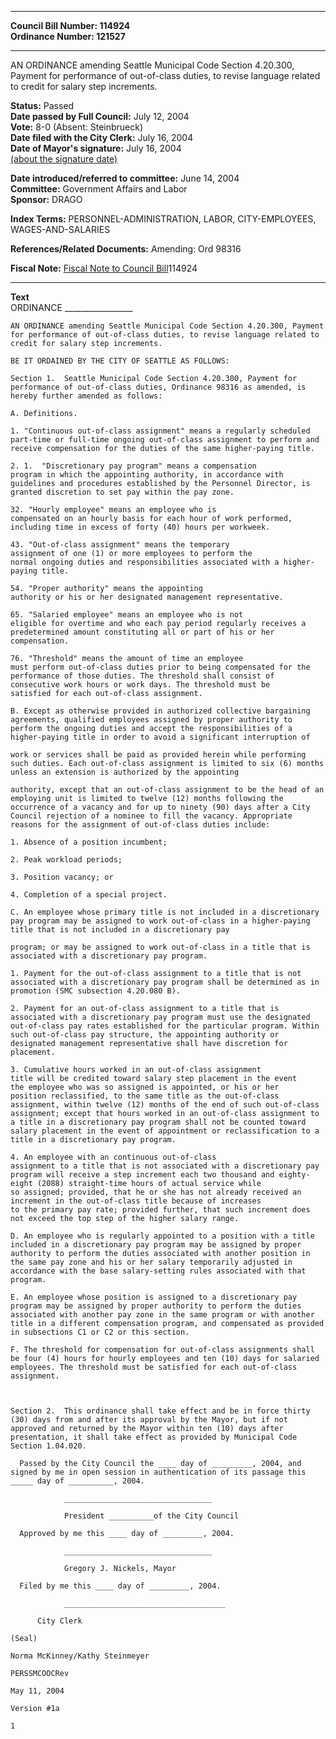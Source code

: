 * * * * *  
  
**Council Bill Number: [](#h0)[](#h2)114924**   
**Ordinance Number: 121527**  
  
* * * * *  
  
AN ORDINANCE amending Seattle Municipal Code Section 4.20.300, Payment for performance of out-of-class duties, to revise language related to credit for salary step increments.  
  
**Status:** Passed   
**Date passed by Full Council:** July 12, 2004   
**Vote:** 8-0 (Absent: Steinbrueck)   
**Date filed with the City Clerk:** July 16, 2004   
**Date of Mayor's signature:** July 16, 2004   
[(about the signature date)](/~public/approvaldate.htm)   
  
  
**Date introduced/referred to committee:** June 14, 2004   
**Committee:** Government Affairs and Labor   
**Sponsor:** DRAGO   
  
**Index Terms:** PERSONNEL-ADMINISTRATION, LABOR, CITY-EMPLOYEES, WAGES-AND-SALARIES  
  
**References/Related Documents:** Amending: Ord 98316  
  
**Fiscal Note:** [Fiscal Note to Council Bill](http://clerk.seattle.gov/~public/fnote/114924.htm)[](#h1)[](#h3)114924  
  
* * * * *  
  
**Text**  
    ORDINANCE _________________  
  
    AN ORDINANCE amending Seattle Municipal Code Section 4.20.300, Payment  
    for performance of out-of-class duties, to revise language related to  
    credit for salary step increments.  
  
    BE IT ORDAINED BY THE CITY OF SEATTLE AS FOLLOWS:  
  
    Section 1.  Seattle Municipal Code Section 4.20.300, Payment for  
    performance of out-of-class duties, Ordinance 98316 as amended, is  
    hereby further amended as follows:  
  
    A. Definitions.  
  
    1. "Continuous out-of-class assignment" means a regularly scheduled  
    part-time or full-time ongoing out-of-class assignment to perform and  
    receive compensation for the duties of the same higher-paying title.  
  
    2. 1.  "Discretionary pay program" means a compensation  
    program in which the appointing authority, in accordance with  
    guidelines and procedures established by the Personnel Director, is  
    granted discretion to set pay within the pay zone.  
  
    32. "Hourly employee" means an employee who is  
    compensated on an hourly basis for each hour of work performed,  
    including time in excess of forty (40) hours per workweek.  
  
    43. "Out-of-class assignment" means the temporary  
    assignment of one (1) or more employees to perform the  
    normal ongoing duties and responsibilities associated with a higher-  
    paying title.  
  
    54. "Proper authority" means the appointing  
    authority or his or her designated management representative.  
  
    65. "Salaried employee" means an employee who is not  
    eligible for overtime and who each pay period regularly receives a  
    predetermined amount constituting all or part of his or her  
    compensation.  
  
    76. "Threshold" means the amount of time an employee  
    must perform out-of-class duties prior to being compensated for the  
    performance of those duties. The threshold shall consist of  
    consecutive work hours or work days. The threshold must be  
    satisfied for each out-of-class assignment.  
  
    B. Except as otherwise provided in authorized collective bargaining  
    agreements, qualified employees assigned by proper authority to  
    perform the ongoing duties and accept the responsibilities of a  
    higher-paying title in order to avoid a significant interruption of  
  
    work or services shall be paid as provided herein while performing  
    such duties. Each out-of-class assignment is limited to six (6) months  
    unless an extension is authorized by the appointing  
  
    authority, except that an out-of-class assignment to be the head of an  
    employing unit is limited to twelve (12) months following the  
    occurrence of a vacancy and for up to ninety (90) days after a City  
    Council rejection of a nominee to fill the vacancy. Appropriate  
    reasons for the assignment of out-of-class duties include:  
  
    1. Absence of a position incumbent;  
  
    2. Peak workload periods;  
  
    3. Position vacancy; or  
  
    4. Completion of a special project.  
  
    C. An employee whose primary title is not included in a discretionary  
    pay program may be assigned to work out-of-class in a higher-paying  
    title that is not included in a discretionary pay  
  
    program; or may be assigned to work out-of-class in a title that is  
    associated with a discretionary pay program.  
  
    1. Payment for the out-of-class assignment to a title that is not  
    associated with a discretionary pay program shall be determined as in  
    promotion (SMC subsection 4.20.080 B).  
  
    2. Payment for an out-of-class assignment to a title that is  
    associated with a discretionary pay program must use the designated  
    out-of-class pay rates established for the particular program. Within  
    such out-of-class pay structure, the appointing authority or  
    designated management representative shall have discretion for  
    placement.  
  
    3. Cumulative hours worked in an out-of-class assignment  
    title will be credited toward salary step placement in the event  
    the employee who was so assigned is appointed, or his or her  
    position reclassified, to the same title as the out-of-class  
    assignment, within twelve (12) months of the end of such out-of-class  
    assignment; except that hours worked in an out-of-class assignment to  
    a title in a discretionary pay program shall not be counted toward  
    salary placement in the event of appointment or reclassification to a  
    title in a discretionary pay program.  
  
    4. An employee with an continuous out-of-class  
    assignment to a title that is not associated with a discretionary pay  
    program will receive a step increment each two thousand and eighty-  
    eight (2088) straight-time hours of actual service while  
    so assigned; provided, that he or she has not already received an  
    increment in the out-of-class title because of increases  
    to the primary pay rate; provided further, that such increment does  
    not exceed the top step of the higher salary range.  
  
    D. An employee who is regularly appointed to a position with a title  
    included in a discretionary pay program may be assigned by proper  
    authority to perform the duties associated with another position in  
    the same pay zone and his or her salary temporarily adjusted in  
    accordance with the base salary-setting rules associated with that  
    program.  
  
    E. An employee whose position is assigned to a discretionary pay  
    program may be assigned by proper authority to perform the duties  
    associated with another pay zone in the same program or with another  
    title in a different compensation program, and compensated as provided  
    in subsections C1 or C2 or this section.  
  
    F. The threshold for compensation for out-of-class assignments shall  
    be four (4) hours for hourly employees and ten (10) days for salaried  
    employees. The threshold must be satisfied for each out-of-class  
    assignment.  
  
  
  
    Section 2.  This ordinance shall take effect and be in force thirty  
    (30) days from and after its approval by the Mayor, but if not  
    approved and returned by the Mayor within ten (10) days after  
    presentation, it shall take effect as provided by Municipal Code  
    Section 1.04.020.  
  
      Passed by the City Council the ____ day of _________, 2004, and  
    signed by me in open session in authentication of its passage this  
    _____ day of __________, 2004.  
  
                _________________________________  
  
                President __________of the City Council  
  
      Approved by me this ____ day of _________, 2004.  
  
                _________________________________  
  
                Gregory J. Nickels, Mayor  
  
      Filed by me this ____ day of _________, 2004.  
  
                ____________________________________  
  
          City Clerk  
  
    (Seal)  
  
    Norma McKinney/Kathy Steinmeyer  
  
    PERSSMCOOCRev  
  
    May 11, 2004  
  
    Version #1a  
  
    1  
